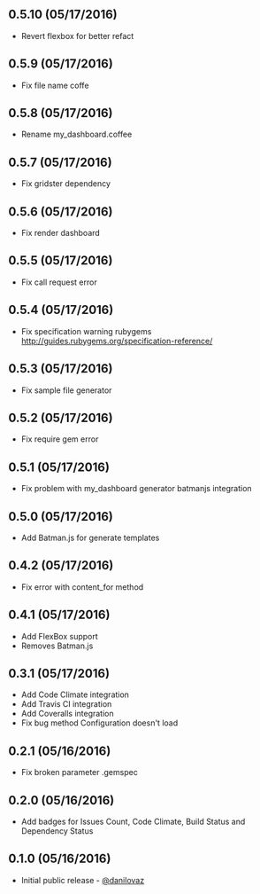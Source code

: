 ## 0.5.10 (05/17/2016)

* Revert flexbox for better refact

## 0.5.9 (05/17/2016)

* Fix file name coffe

## 0.5.8 (05/17/2016)

* Rename my_dashboard.coffee

## 0.5.7 (05/17/2016)

* Fix gridster dependency

## 0.5.6 (05/17/2016)

* Fix render dashboard

## 0.5.5 (05/17/2016)

* Fix call request error

## 0.5.4 (05/17/2016)

* Fix specification warning rubygems http://guides.rubygems.org/specification-reference/

## 0.5.3 (05/17/2016)

* Fix sample file generator

## 0.5.2 (05/17/2016)

* Fix require gem error

## 0.5.1 (05/17/2016)

* Fix problem with my_dashboard generator batmanjs integration

## 0.5.0 (05/17/2016)

* Add Batman.js for generate templates

## 0.4.2 (05/17/2016)

* Fix error with content_for method

## 0.4.1 (05/17/2016)

* Add FlexBox support
* Removes Batman.js

## 0.3.1 (05/17/2016)

* Add Code Climate integration
* Add Travis CI integration
* Add Coveralls integration
* Fix bug method Configuration doesn't load

## 0.2.1 (05/16/2016)

* Fix broken parameter .gemspec

## 0.2.0 (05/16/2016)

* Add badges for Issues Count, Code Climate, Build Status and Dependency Status

## 0.1.0 (05/16/2016)

* Initial public release - [@danilovaz](https://github.com/danilovaz)
